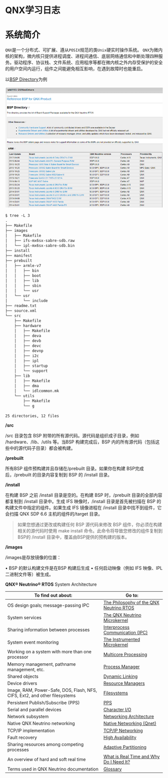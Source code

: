 # QNX学习日志



# 系统简介

`QNX`是一个分布式、可扩展、遵从`POSIX`规范的类`Unix`硬实时操作系统。
 `QNX`为微内核的架构，微内核只提供进程调度、进程间通信、底层网络通信和中断处理四种服务。驱动程序、协议栈、文件系统、应用程序等都在微内核之外内存受保护的安全的用户空间内运行，组件之间能避免相互影响，在遇到故障时也能重启。



以[BSP Directory](https://community.qnx.com/sf/wiki/do/viewPage/projects.bsp/wiki/BSPAndDrivers)为例

![git_bash](./pic/ReferenceBSPforQNXProduct.PNG)



```shell
$ tree -L 3
.
├── Makefile
├── images
│   ├── Makefile
│   ├── ifs-mx6sx-sabre-sdb.raw
│   └── ipl-mx6sx-sabre-sdb.bin
├── install
├── manifest
├── prebuilt
│   ├── armle-v7
│   │   ├── bin
│   │   ├── boot
│   │   ├── lib
│   │   ├── sbin
│   │   └── usr
│   └── usr
│       └── include
├── readme.txt
├── source.xml
└── src
    ├── Makefile
    ├── hardware
    │   ├── Makefile
    │   ├── deva
    │   ├── devb
    │   ├── devc
    │   ├── devnp
    │   ├── i2c
    │   ├── ipl
    │   ├── startup
    │   └── support
    ├── lib
    │   ├── Makefile
    │   ├── dma
    │   └── idlcommon.mk
    └── utils
        ├── Makefile
        └── g

25 directories, 12 files
```



**/src**

/src 目录包含 BSP 附带的所有源代码。源代码是组织成子目录，例如 /hardware、/lib、/utils 等。当BSP 构建完成后，BSP 内的所有源代码（包括这些中的源代码子目录）都会被构建。

**/prebuilt**

所有BSP 组件预构建并且存储在/prebuilt 目录。如果你在构建 BSP完成后，/prebuilt 的目录内容复制到 BSP 的 /install 目录。

**/install**

在构建 BSP 之前 /install 目录是空的。在构建 BSP 时，/prebuilt 目录的全部内容都复制到 /install 目录中。生成 IFS 映像时，/install 目录是首先被扫描在 BSP 的构建文件中指定的组件。如果生成 IFS 镜像进程在 /install 目录中找不到组件，它会扫描 QNX SDP 6.6 主机的组件的/target 目录。

> 如果您想通过更改或构建任何 BSP 源代码来修改 BSP 组件，你必须在构建相关的源代码时使用 make install 命令。此命令将导致您修改的组件复制到 BSP的 /install 目录中，覆盖由BSP提供的预构建的版本。

**/images**

/images是存放镜像的位置：

• BSP 的默认构建文件是在BSP 构建后生成
• 任何启动映像（例如 IFS 映像、IPL 二进制文件等）被生成。



**QNX® Neutrino® RTOS** System Architecture

| To find out about:                                           | Go to:                                                       |
| ------------------------------------------------------------ | ------------------------------------------------------------ |
| OS design goals; message-passing IPC                         | [The Philosophy of the QNX Neutrino RTOS](http://www.qnx.com/developers/docs/7.1/com.qnx.doc.neutrino.sys_arch/topic/intro.html) |
| System services                                              | [The QNX Neutrino Microkernel](http://www.qnx.com/developers/docs/7.1/com.qnx.doc.neutrino.sys_arch/topic/kernel.html) |
| Sharing information between processes                        | [Interprocess Communication (IPC)](http://www.qnx.com/developers/docs/7.1/com.qnx.doc.neutrino.sys_arch/topic/ipc.html) |
| System event monitoring                                      | [The Instrumented Microkernel](http://www.qnx.com/developers/docs/7.1/com.qnx.doc.neutrino.sys_arch/topic/trace.html) |
| Working on a system with more than one processor             | [Multicore Processing](http://www.qnx.com/developers/docs/7.1/com.qnx.doc.neutrino.sys_arch/topic/smp.html) |
| Memory management, pathname management, etc.                 | [Process Manager](http://www.qnx.com/developers/docs/7.1/com.qnx.doc.neutrino.sys_arch/topic/proc.html) |
| Shared objects                                               | [Dynamic Linking](http://www.qnx.com/developers/docs/7.1/com.qnx.doc.neutrino.sys_arch/topic/dll.html) |
| Device drivers                                               | [Resource Managers](http://www.qnx.com/developers/docs/7.1/com.qnx.doc.neutrino.sys_arch/topic/resource.html) |
| Image, RAM, Power-Safe, DOS, Flash, NFS, CIFS, Ext2, and other filesystems | [Filesystems](http://www.qnx.com/developers/docs/7.1/com.qnx.doc.neutrino.sys_arch/topic/fsys.html) |
| Persistent Publish/Subscribe (PPS)                           | [PPS](http://www.qnx.com/developers/docs/7.1/com.qnx.doc.neutrino.sys_arch/topic/pps.html) |
| Serial and parallel devices                                  | [Character I/O](http://www.qnx.com/developers/docs/7.1/com.qnx.doc.neutrino.sys_arch/topic/char.html) |
| Network subsystem                                            | [Networking Architecture](http://www.qnx.com/developers/docs/7.1/com.qnx.doc.neutrino.sys_arch/topic/net.html) |
| Native QNX Neutrino networking                               | [Native Networking (Qnet)](http://www.qnx.com/developers/docs/7.1/com.qnx.doc.neutrino.sys_arch/topic/qnet.html) |
| TCP/IP implementation                                        | [TCP/IP Networking](http://www.qnx.com/developers/docs/7.1/com.qnx.doc.neutrino.sys_arch/topic/tcpip.html) |
| Fault recovery                                               | [High Availability](http://www.qnx.com/developers/docs/7.1/com.qnx.doc.neutrino.sys_arch/topic/ham.html) |
| Sharing resources among competing processes                  | [Adaptive Partitioning](http://www.qnx.com/developers/docs/7.1/com.qnx.doc.neutrino.sys_arch/topic/adaptive.html) |
| An overview of hard and soft real time                       | [What is Real Time and Why Do I Need It?](http://www.qnx.com/developers/docs/7.1/com.qnx.doc.neutrino.sys_arch/topic/what_is_realtime.html) |
| Terms used in QNX Neutrino documentation                     | [Glossary](http://www.qnx.com/developers/docs/7.1/com.qnx.doc.neutrino.sys_arch/topic/glossary.html) |

